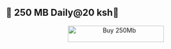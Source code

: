 ## 🦠 250 MB Daily@20 ksh🦠

<p align="center">
  <a href="https://lipia-online.vercel.app/link/virusidata">
    <img title="Buy 250Mb" src="https://img.shields.io/badge/BUY DATA-yellow?style=for-the-badge&logo=Virusi" width="220" height="38.45"/>
  </a>
</p>
